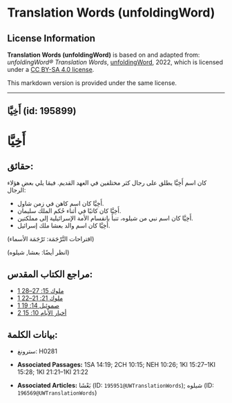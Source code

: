 # Translation Words (unfoldingWord)

## License Information

**Translation Words (unfoldingWord)** is based on and adapted from: _unfoldingWord® Translation Words_, [unfoldingWord](https://unfoldingword.org/utw), 2022, which is licensed under a [CC BY-SA 4.0 license](https://creativecommons.org/licenses/by-sa/4.0/legalcode.en).

This markdown version is provided under the same license.



--------------------------------

## أَخِيَّا (id: 195899)

أَخِيَّا
========

حقائق:
------

كان اسم أَخِيَّا يطلق على رجال كثر مختلفين في العهد القديم. فيمَا يلي بعض هؤلاء الرجال:

* أَخِيَّا كان اسم كاهن في زمن شاول.
* أَخِيَّا كان كاتبًا في أثناء حُكم الملك سليمان.
* أَخِيَّا كان اسم نبي من شيلوه، تنبأ بانقسام الأمة الإسرائيلية إلى مملكتين.
* أَخِيَّا كان اسم والد بعشا ملك إسرائيل.

(اقتراحات التَّرْجَمَة: تَرْجَمَة الأسماء)

(انظر أيضًا: بعشا, شيلوه)

مراجع الكتاب المقدس:
--------------------

* [1 ملوك 15: 27–28](https://ref.ly/1Kgs15:27-1Kgs15:28)
* [1 ملوك 21: 21–22](https://ref.ly/1Kgs21:21-1Kgs21:22)
* [1 صموئيل 14: 19](https://ref.ly/1Sam14:19)
* [2 أخبار الأيام 10: 15](https://ref.ly/2Chr10:15)

بيانات الكلمة:
--------------

* سترونغ: H0281

* **Associated Passages:** 1SA 14:19; 2CH 10:15; NEH 10:26; 1KI 15:27–1KI 15:28; 1KI 21:21–1KI 21:22
* **Associated Articles:** بَعْشَا (ID: `195951@UWTranslationWords`); شيلوه (ID: `196569@UWTranslationWords`)

